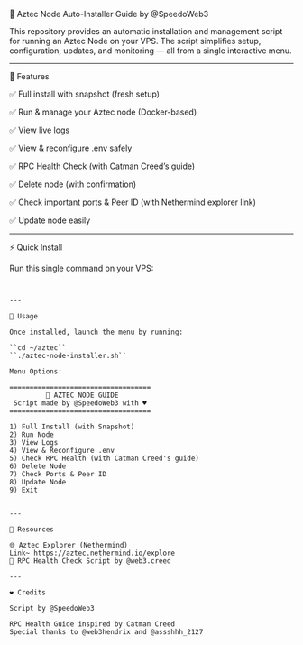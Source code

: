 🚀 Aztec Node Auto-Installer Guide by @SpeedoWeb3

This repository provides an automatic installation and management script for running an Aztec Node on your VPS.
The script simplifies setup, configuration, updates, and monitoring — all from a single interactive menu.


---

📌 Features

✅ Full install with snapshot (fresh setup)

✅ Run & manage your Aztec node (Docker-based)

✅ View live logs

✅ View & reconfigure .env safely

✅ RPC Health Check (with Catman Creed’s guide)

✅ Delete node (with confirmation)

✅ Check important ports & Peer ID (with Nethermind explorer link)

✅ Update node easily



---

⚡ Quick Install

Run this single command on your VPS:

```sudo bash -c 'bash <(curl -Ls https://raw.githubusercontent.com/SpeedoWeb3/Aztec-Auto-installation-guide-by-SpeedoWeb3/main/aztec-node-installer.sh)'


---

📖 Usage

Once installed, launch the menu by running:

``cd ~/aztec``
``./aztec-node-installer.sh``

Menu Options:

===================================
         🚀 AZTEC NODE GUIDE
 Script made by @SpeedoWeb3 with ♥️
===================================

1) Full Install (with Snapshot)
2) Run Node
3) View Logs
4) View & Reconfigure .env
5) Check RPC Health (with Catman Creed's guide)
6) Delete Node
7) Check Ports & Peer ID
8) Update Node
9) Exit


---

🔗 Resources

🌐 Aztec Explorer (Nethermind)
Link~ https://aztec.nethermind.io/explore
📜 RPC Health Check Script by @web3.creed

---

❤️ Credits

Script by @SpeedoWeb3

RPC Health Guide inspired by Catman Creed 
Special thanks to @web3hendrix and @assshhh_2127
